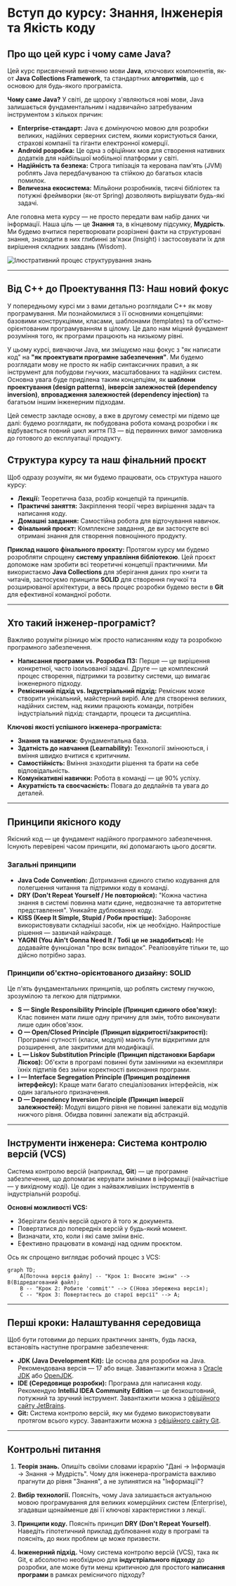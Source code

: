 # Вступ до курсу: Знання, Інженерія та Якість коду
## Про що цей курс і чому саме Java?

Цей курс присвячений вивченню мови **Java**, ключових компонентів, як-от **Java Collections Framework**, та стандартних **алгоритмів**, що є основою для будь-якого програміста.

**Чому саме Java?** У світі, де щороку з'являються нові мови, Java залишається фундаментальним і надзвичайно затребуваним інструментом з кількох причин:
* **Enterprise-стандарт:** Java є домінуючою мовою для розробки великих, надійних серверних систем, якими користуються банки, страхові компанії та гіганти електронної комерції.
* **Android розробка:** Це одна з офіційних мов для створення нативних додатків для найбільшої мобільної платформи у світі.
* **Надійність та безпека:** Строга типізація та керована пам'ять (JVM) роблять Java передбачуваною та стійкою до багатьох класів помилок.
* **Величезна екосистема:** Мільйони розробників, тисячі бібліотек та потужні фреймворки (як-от Spring) дозволяють вирішувати будь-які задачі.

Але головна мета курсу — не просто передати вам набір даних чи інформації. Наша ціль — це **Знання** та, в кінцевому підсумку, **Мудрість**. Ми будемо вчитися перетворювати розрізнені факти на структуровані знання, знаходити в них глибинні зв'язки (Insight) і застосовувати їх для вирішення складних завдань (Wisdom).

![Ілюстративний процес структурування знань](attachments/00_from_data_to_wisdom.png)

***

## Від C++ до Проектування ПЗ: Наш новий фокус

У попередньому курсі ми з вами детально розглядали C++ як мову програмування. Ми познайомилися з її основними концепціями: базовими конструкціями, класами, шаблонами (templates) та об'єктно-орієнтованим програмуванням в цілому. Це дало нам міцний фундамент розуміння того, як програми працюють на низькому рівні.

У цьому курсі, вивчаючи Java, ми зміщуємо наш фокус з "як написати код" на **"як проектувати програмне забезпечення"**. Ми будемо розглядати мову не просто як набір синтаксичних правил, а як інструмент для побудови гнучких, масштабованих та надійних систем. Основна увага буде приділена таким концепціям, як **шаблони проектування (design patterns)**, **інверсія залежностей (dependency inversion)**, **впровадження залежностей (dependency injection)** та багатьом іншим інженерним підходам.

Цей семестр закладе основу, а вже в другому семестрі ми підемо ще далі: будемо розглядати, як побудована робота команд розробки і як відбувається повний цикл життя ПЗ — від первинних вимог замовника до готового до експлуатації продукту.

## Структура курсу та наш фінальний проєкт

Щоб одразу розуміти, як ми будемо працювати, ось структура нашого курсу:
* **Лекції:** Теоретична база, розбір концепцій та принципів.
* **Практичні заняття:** Закріплення теорії через вирішення задач та написання коду.
* **Домашні завдання:** Самостійна робота для відточування навичок.
* **Фінальний проєкт:** Комплексне завдання, де ви застосуєте всі отримані знання для створення повноцінного продукту.

**Приклад нашого фінального проєкту:**
Протягом курсу ми будемо розробляти спрощену **систему управління бібліотекою**. Цей проєкт допоможе нам зробити всі теоретичні концепції практичними. Ми використаємо **Java Collections** для зберігання даних про книги та читачів, застосуємо принципи **SOLID** для створення гнучкої та розширюваної архітектури, а весь процес розробки будемо вести в **Git** для ефективної командної роботи.

***

## Хто такий інженер-програміст?

Важливо розуміти різницю між просто написанням коду та розробкою програмного забезпечення.

* **Написання програми vs. Розробка ПЗ:** Перше — це вирішення конкретної, часто ізольованої задачі. Друге — це комплексний процес створення, підтримки та розвитку системи, що вимагає інженерного підходу.
* **Ремісничий підхід vs. Індустріальний підхід:** Ремісник може створити унікальний, майстерний виріб. Але для створення великих, надійних систем, над якими працюють команди, потрібен індустріальний підхід: стандарти, процеси та дисципліна.

**Ключові якості успішного інженера-програміста:**
* **Знання та навички:** Фундаментальна база.
* **Здатність до навчання (Learnability):** Технології змінюються, і вміння швидко вчитися є критичним.
* **Самостійність:** Вміння знаходити рішення та брати на себе відповідальність.
* **Комунікативні навички:** Робота в команді — це 90% успіху.
* **Акуратність та своєчасність:** Повага до дедлайнів та увага до деталей.

***

## Принципи якісного коду

Якісний код — це фундамент надійного програмного забезпечення. Існують перевірені часом принципи, які допомагають цього досягти.

### Загальні принципи

* **Java Code Convention:** Дотримання єдиного стилю кодування для полегшення читання та підтримки коду в команді.
* **DRY (Don't Repeat Yourself / Не повторюйся):** "Кожна частина знання в системі повинна мати єдине, недвозначне та авторитетне представлення". Уникайте дублювання коду.
* **KISS (Keep It Simple, Stupid / Роби простіше):** Забороняє використовувати складніші засоби, ніж це необхідно. Найпростіше рішення — зазвичай найкраще.
* **YAGNI (You Ain't Gonna Need It / Тобі це не знадобиться):** Не додавайте функціонал "про всяк випадок". Реалізовуйте тільки те, що дійсно потрібно зараз.

### Принципи об'єктно-орієнтованого дизайну: SOLID

Це п'ять фундаментальних принципів, що роблять систему гнучкою, зрозумілою та легкою для підтримки.

* **S — Single Responsibility Principle (Принцип єдиного обов'язку):** Клас повинен мати лише одну причину для змін, тобто виконувати лише один обов'язок.
* **O — Open/Closed Principle (Принцип відкритості/закритості):** Програмні сутності (класи, модулі) мають бути відкритими для розширення, але закритими для модифікації.
* **L — Liskov Substitution Principle (Принцип підстановки Барбари Лісков):** Об'єкти в програмі повинні бути замінними на екземпляри їхніх підтипів без зміни коректності виконання програми.
* **I — Interface Segregation Principle (Принцип розділення інтерфейсу):** Краще мати багато спеціалізованих інтерфейсів, ніж один загального призначення.
* **D — Dependency Inversion Principle (Принцип інверсії залежностей):** Модулі вищого рівня не повинні залежати від модулів нижчого рівня. Обидва повинні залежати від абстракцій.

***

## Інструменти інженера: Система контролю версій (VCS)

Система контролю версій (наприклад, **Git**) — це програмне забезпечення, що допомагає керувати змінами в інформації (найчастіше — у вихідному коді). Це один з найважливіших інструментів в індустріальній розробці.

**Основні можливості VCS:**
* Зберігати безліч версій одного й того ж документа.
* Повертатися до попередніх версій у будь-який момент.
* Визначати, хто, коли і які саме зміни вніс.
* Ефективно працювати в команді над одним проєктом.

Ось як спрощено виглядає робочий процес з VCS:

```mermaid
graph TD;
    A[Поточна версія файлу] -- "Крок 1: Вносите зміни" --> B(Відредагований файл);
    B -- "Крок 2: Робите 'commit'" --> C(Нова збережена версія);
    C -- "Крок 3: Повертаєтесь до старої версії" --> A;
```

-----

## Перші кроки: Налаштування середовища

Щоб бути готовими до перших практичних занять, будь ласка, встановіть наступне програмне забезпечення:

  * **JDK (Java Development Kit):** Це основа для розробки на Java. Рекомендована версія — 17 або вище. Завантажити можна з [Oracle JDK](https://www.oracle.com/java/technologies/downloads/) або [OpenJDK](https://openjdk.org/projects/jdk/).
  * **IDE (Середовище розробки):** Програма для написання коду. Рекомендую **IntelliJ IDEA Community Edition** — це безкоштовний, потужний та зручний інструмент. Завантажити можна з [офіційного сайту JetBrains](https://www.jetbrains.com/idea/download/).
  * **Git:** Система контролю версій, яку ми будемо використовувати протягом всього курсу. Завантажити можна з [офіційного сайту Git](https://git-scm.com/downloads).

-----

## Контрольні питання

1.  **Теорія знань.** Опишіть своїми словами ієрархію "Дані → Інформація → Знання → Мудрість". Чому для інженера-програміста важливо прагнути до рівня "Знання", а не зупинятися на "Інформації"?

2.  **Вибір технології.** Поясніть, чому Java залишається актуальною мовою програмування для великих комерційних систем (Enterprise), згадавши щонайменше дві її ключові характеристики з лекції.

3.  **Принципи коду.** Поясніть принцип **DRY (Don't Repeat Yourself)**. Наведіть гіпотетичний приклад дублювання коду в програмі та поясніть, до яких проблем це може призвести.

4.  **Інженерний підхід.** Чому система контролю версій (VCS), така як Git, є абсолютно необхідною для **індустріального підходу** до розробки, але може бути менш критичною для простого **написання програми** в рамках ремісничого підходу?